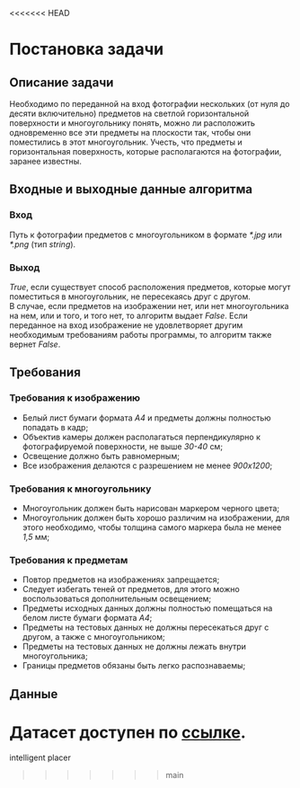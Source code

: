 <<<<<<< HEAD
# Постановка задачи
## Описание задачи
Необходимо по переданной на вход фотографии нескольких (от нуля до десяти включительно) предметов на светлой 
горизонтальной поверхности и многоугольнику понять, можно ли расположить одновременно все эти предметы на плоскости так, чтобы они поместились в этот многоугольник. Учесть, что предметы и горизонтальная поверхность, которые располагаются на фотографии, заранее известны.
## Входные и выходные данные алгоритма
### Вход
Путь к фотографии предметов с многоугольником в формате _*.jpg_ или _*.png_ (тип _string_).
### Выход
_True_, если существует способ расположения предметов, которые могут поместиться в многоугольник, не пересекаясь друг
с другом.  
В случае, если предметов на изображении нет, или нет многоугольника на нем, или и того, и того нет, то 
алгоритм выдает _False_. Если переданное на вход изображение не удовлетворяет другим необходимым требованиям работы 
программы,
то 
алгоритм также вернет _False_.
## Требования
### Требования к изображению
* Белый лист бумаги формата _А4_ и предметы должны полностью попадать в кадр;
* Объектив камеры должен располагаться перпендикулярно к фотографируемой поверхности, не выше _30-40_ см;
* Освещение должно быть равномерным;
* Все изображения делаются с разрешением не менее _900х1200_;
### Требования к многоугольнику
* Многоугольник должен быть нарисован маркером черного цвета;
* Многоугольник должен быть хорошо различим на изображении, для этого необходимо, чтобы толщина самого маркера была не
  менее _1,5_ мм;
### Требования к предметам
* Повтор предметов на изображениях запрещается;
* Следует избегать теней от предметов, для этого можно воспользоваться дополнительным освещением;
* Предметы исходных данных должны полностью помещаться на белом листе бумаги формата _А4_; 
* Предметы на тестовых данных не должны пересекаться друг с другом, а также с многоугольником;
* Предметы на тестовых данных не должны лежать внутри многоугольника; 
* Границы предметов обязаны быть легко распознаваемы;
## Данные
Датасет доступен по [ссылке](https://github.com/gallyamovann/intelligent-placer/tree/develop/data).
=======
intelligent placer
>>>>>>> main
